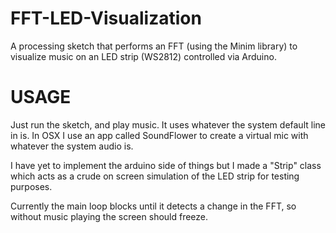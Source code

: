 FFT-LED-Visualization
=====================

A processing sketch that performs an FFT (using the Minim library) to visualize music on an LED strip (WS2812) controlled via Arduino.

USAGE
=====================
Just run the sketch, and play music. It uses whatever the system default line in is. In OSX I use an app called SoundFlower to create a virtual mic with whatever the system audio is.

I have yet to implement the arduino side of things but I made a "Strip" class which acts as a crude on screen simulation of the LED strip for testing purposes.

Currently the main loop blocks until it detects a change in the FFT, so without music playing the screen should freeze.
